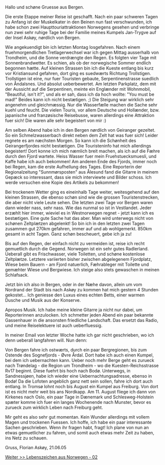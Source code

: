<html><body><p>Hallo und schøne Gruesse aus Bergen.

Die erste Etappe meiner Reise ist geschafft. Nach ein paar schweren Tagen zu Anfang ist der Muskelkater in den Beinen nun fast verschwunden, ich habe schon zwei Haupttouriattraktionen Norwegens gesehen und verbringe nun zwei sehr ruhige Tage bei der Familie meines Kumpels Jan-Trygve auf der Insel Askøy, nørdlich von Bergen.

Wie angekuendigt bin ich letzten Montag losgefahren. Nach einem fruehmorgendlichen Tretlagerwechsel war ich gegen Mittag ausserhalb von Trondheim, und die Sonne verdrængte den Regen. Es folgten vier Tage mit Sonnenbrandwetter. Es schien, als ob der norwegische Sommer endlich begonnen hætte. Auf kleinen Strassen bin ich die Kueste entlang bis kurz vor Kristiansund gefahren, dort ging es suedwærts Richtung Trollstigen. Trollstigen ist eine, nur fuer Touristen gebaute, Serpentinenstrasse suedlich von Åndalsnes. Und absolut ueberbewertet. Am letzten Parkplatz, dem mit der Aussicht auf die Serpentinen, meinte ein Englænder  mit Wohnmobil, "Beautiful, isn't it?", und als er sah, dass ich da hoch wollte: "You must be mad!" Beides kann ich nicht bestætigen. ;) Die Steigung war wirklich sehr angenehm und gleichmæssig. Nur die Wasserfælle machen die Sache sehr kuehl und feucht. Die vielen Touris, vor allem Deutsche und Hollænder, bzw. japanische und franzøsische Reisebusse, waren allerdings eine Attraktion fuer sich! Die waren alle sehr begeistert von mir :)

Am selben Abend habe ich in den Bergen nørdlich von Geiranger gezeltet. So ein Schmelzwasserbach direkt neben dem Zelt hat was fuer sich! Leider regnete es am næchsten Morgen. So kann ich die Schønheit des Geirangerfjordes nicht bestætigen. Die Touristeninfo hat mich allerdings begeistert! Dort konne ich mich næmlich breit machen, als ich auf die Fæhre durch den Fjord wartete. Heiss Wasser fuer mein Fruehstuecksmuesli, und Kaffe habe ich auch bekommen! Am anderen Ende des Fjords, immer noch bei Regen, kam die erste Aufhellung des Tages. Eine Reporterin der Regionalzeitung "Sunnmørsposten" aus Ålesund fand die Gitarre in meinem Gepæck so interessant, dass sie mich interviewte und Bilder schoss. Ich werde versuchen eine Kopie des Artikels zu bekommen!

Bei trockenem Wetter ging es eineinhalb Tage weiter, weitesgehend auf den kleinen Strassen, die ebenso schøn sind wie die grossen Touristenstrecken, die aber nicht viele Leute sehen. Die letzten zwei Tage vor Bergen waren dann wieder nass, sehr nass. Wie das nunmal so ist in Vestlandet. Jeder erzæhlt hier immer, wieviel es in Westnorwegen regnet - jetzt kann ich es bestætigen. Eine gute Sache hat das aber. Man wird unterwegs nicht von schønen Zeltplætzen abgelenkt! So bin ich in den letzten zwei Tagen zusammen gut 270km gefahren, immer auf und ab wohlgemerkt. 850km gesamt in acht Tagen. Ganz schøn bescheuert, gebe ich ja zu!

Bis auf den Regen, der einfach nicht zu vermeiden ist, reise ich recht gemuetlich durch die Gegend. Norwegen ist ein sehr gutes Radlerland. Ueberall gibt es Frischwasser, viele Toiletten, und schøne kostenlose Zeltplætze. Letztere variierten bisher zwischen abgelegenem Fjordplatz, Wiese beim Bauern - am Fjord natuerlich, Fæhrableger mit Toilette und gemæhter Wiese und Bergwiese. Ich steige also stets gewaschen in meinen Schlafsack.

Jetzt bin ich also in Bergen, oder in der Næhe davon, allein um vom Nordrand der Stadt bis nach Askøy zu kommen hat mich gestern 4 Stunden gekostet... Ich geniesse den Luxus eines echten Betts, einer warmen Dusche und Musik aus der Konserve.

Apropos Musik. Ich habe meine kleine Gitarre ja nicht nur dabei, um Reporterinnen anzulocken. Ich schmetter jeden Abend ein paar bekannte Gassenhauer in die ansonsten friedliche Landschaft. Das ersetzt das Radio, und meine Reiselektuere ist auch ueberfluessig.

In meiner Email von letzter Woche hatte ich gar nicht geschrieben, wo ich denn ueberall langfahren will. Nun denn:

Von Bergen fahre ich ostwærts, durch ein paar Bergregionen, bis zum Ostende des Sognefjords - Øvre Årdal. Dort habe ich auch einen Kumpel, bei dem ich uebernachten kann. Ueber noch mehr Berge geht es zurueck nach Trøndelag - die Region um Trondheim - wo die Kuesten-Reichsstrasse Rv17 beginnt. Diese fuehrt bis hoch nach Bodø. Unterwegs, in Sandnessjøen, habe ich wieder eine Uebernachtungsadresse, ebenso in Bodø! Da die Lofoten angeblich ganz nett sein sollen, fahre ich dort auch entlang. In Tromsø lohnt noch bis August ein Kumpel aus Freiburg. Von dort ist es nicht mehr weit bis ans Nordkapp. Am 11. August fliege ich dann von Kirkenes nach Oslo, ein paar Tage in Dænemark und Schlesweg-Holstein spæter komme ich fuer ein langes Wochenende nach Munster, bevor es zurueck zum wirklich Leben nach Freiburg geht.

Mir geht es also sehr gut momentan. Kein Wunder allerdings mit vollem Magen und trockenen Fuessen. Ich hoffe, ich habe ein paar interessante Sachen geschrieben. Wenn ihr fragen habt, fragt! Ich plane von nun an etwas gemuetlicher zu fahren, und somit auch etwas mehr Zeit zu haben, ins Netz zu schauen.

Gruss,
Florian
Askøy, 21.06.05

<a href="lebenszeichen-aus-norwegen-02-aint-no-mountain-high-enough" title="Lebenszeichen aus norwegen - 02">Weiter &gt;&gt; Lebenszeichen aus Norwegen - 02</a></p></body></html>